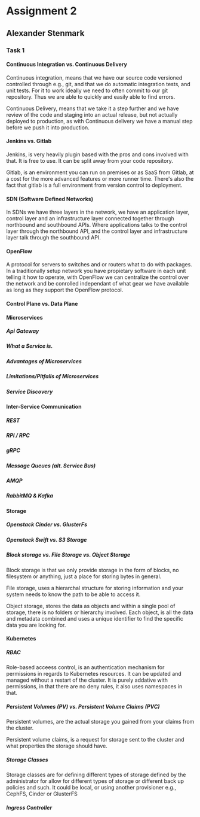 Assignment 2
======
## Alexander Stenmark
### Task 1
#### Continuous Integration vs. Continuous Delivery
Continuous integration, means that we have our source code versioned controlled through e.g., git, and that we do automatic integration tests, and unit tests. For it to work ideally we need to often commit to our git repository. Thus we are able to quickly and easily able to find errors.

Continuous Delivery, means that we take it a step further and we have review of the code and staging into an actual release, but not actually deployed to production, as with Continuous delivery we have a manual step before we push it into production.

#### Jenkins vs. Gitlab
Jenkins, is very heavily plugin based with the pros and cons involved with that. It is free to use. It can be split away from your code repository.

Gitlab, is an environment you can run on premises or as SaaS from Gitlab, at a cost for the more advanced features or more runner time. There's also the fact that gitlab is a full environment from version control to deployment.

#### SDN (Software Defined Networks)
In SDNs we have three layers in the network, we  have an application layer, control layer and an infrastructure layer connected together through northbound and southbound APIs. Where applications talks to the control layer through the northbound API, and the control layer and infrastructure layer talk through the southbound API.
#### OpenFlow
A protocol for servers to switches and or routers what to do with packages. In a traditionally setup network you have propietary software in each unit telling it how to operate, with OpenFlow we can centralize the control over the network and be conrolled independant of what gear we have available as long as they support the OpenFlow protocol.
#### Control Plane vs. Data Plane

#### Microservices
##### *Api Gateway*

##### *What a Service is.*

##### *Advantages of Microservices*

##### *Limitations/Pitfalls of Microservices*

##### *Service Discovery*

#### Inter-Service Communication
##### *REST*

##### *RPI / RPC*

##### *gRPC*

##### *Message Queues (alt. Service Bus)*

##### *AMQP*

##### *RabbitMQ & Kafka*

#### Storage
##### *Openstack Cinder vs. GlusterFs*

##### *Openstack Swift vs. S3 Storage*

##### *Block storage vs. File Storage vs. Object Storage*
Block storage is that we only provide storage in the form of blocks, no filesystem or anything, just a place for storing bytes in general.

File storage, uses a hierarchal structure for storing information and your system needs to know the path to be able to access it.

Object storage, stores the data as objects and within a single pool of storage, there is no folders or hierarchy involved. Each object, is all the data and metadata combined and uses a unique identifier to find the specific data you are looking for.
#### Kubernetes
##### *RBAC*
Role-based acceess control, is an authentication mechanism for permissions in regards to Kubernetes resources. It can be updated and managed without a restart of the cluster. It is purely addative with permissions, in that there are no deny rules, it also uses namespaces in that.
##### *Persistent Volumes (PV) vs. Persistent Volume Claims (PVC)*
Persistent volumes, are the actual storage you gained from your claims from the cluster.

Persistent volume claims, is a request for storage sent to the cluster and what properties the storage should have.
##### *Storage Classes*
Storage classes are for defining different types of storage defined by the administrator for allow for different types of storage or different back up policies and such. It could be local, or using another provisioner e.g., CephFS, Cinder or GlusterFS
##### *Ingress Controller*
